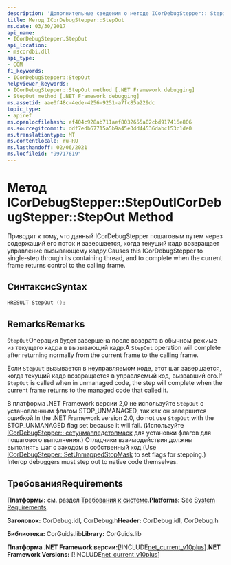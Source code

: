 ```yaml
---
description: 'Дополнительные сведения о методе ICorDebugStepper:: Steping.'
title: Метод ICorDebugStepper::StepOut
ms.date: 03/30/2017
api_name:
- ICorDebugStepper.StepOut
api_location:
- mscordbi.dll
api_type:
- COM
f1_keywords:
- ICorDebugStepper::StepOut
helpviewer_keywords:
- ICorDebugStepper::StepOut method [.NET Framework debugging]
- StepOut method [.NET Framework debugging]
ms.assetid: aae0f48c-4ede-4256-9251-a7fc85a229dc
topic_type:
- apiref
ms.openlocfilehash: ef404c928ab711aef8032655a02cbd917416e806
ms.sourcegitcommit: ddf7edb67715a5b9a45e3dd44536dabc153c1de0
ms.translationtype: MT
ms.contentlocale: ru-RU
ms.lasthandoff: 02/06/2021
ms.locfileid: "99717619"
---
```

# <a name="icordebugstepperstepout-method"></a><span data-ttu-id="c68e2-103">Метод ICorDebugStepper::StepOut</span><span class="sxs-lookup"><span data-stu-id="c68e2-103">ICorDebugStepper::StepOut Method</span></span>

<span data-ttu-id="c68e2-104">Приводит к тому, что данный ICorDebugStepper пошаговым путем через содержащий его поток и завершается, когда текущий кадр возвращает управление вызывающему кадру.</span><span class="sxs-lookup"><span data-stu-id="c68e2-104">Causes this ICorDebugStepper to single-step through its containing thread, and to complete when the current frame returns control to the calling frame.</span></span>  
  
## <a name="syntax"></a><span data-ttu-id="c68e2-105">Синтаксис</span><span class="sxs-lookup"><span data-stu-id="c68e2-105">Syntax</span></span>  
  
```cpp  
HRESULT StepOut ();  
```  
  
## <a name="remarks"></a><span data-ttu-id="c68e2-106">Remarks</span><span class="sxs-lookup"><span data-stu-id="c68e2-106">Remarks</span></span>  

 <span data-ttu-id="c68e2-107">`StepOut`Операция будет завершена после возврата в обычном режиме из текущего кадра в вызывающий кадр.</span><span class="sxs-lookup"><span data-stu-id="c68e2-107">A `StepOut` operation will complete after returning normally from the current frame to the calling frame.</span></span>  
  
 <span data-ttu-id="c68e2-108">Если `StepOut` вызывается в неуправляемом коде, этот шаг завершается, когда текущий кадр возвращается в управляемый код, вызвавший его.</span><span class="sxs-lookup"><span data-stu-id="c68e2-108">If `StepOut` is called when in unmanaged code, the step will complete when the current frame returns to the managed code that called it.</span></span>  
  
 <span data-ttu-id="c68e2-109">В платформа .NET Framework версии 2,0 не используйте `StepOut` с установленным флагом STOP_UNMANAGED, так как он завершится ошибкой.</span><span class="sxs-lookup"><span data-stu-id="c68e2-109">In the .NET Framework version 2.0, do not use `StepOut` with the STOP_UNMANAGED flag set because it will fail.</span></span> <span data-ttu-id="c68e2-110">(Используйте [ICorDebugStepper:: сетунмаппедстопмаск](icordebugstepper-setunmappedstopmask-method.md) для установки флагов для пошагового выполнения.) Отладчики взаимодействия должны выполнять шаг с заходом в собственный код.</span><span class="sxs-lookup"><span data-stu-id="c68e2-110">(Use [ICorDebugStepper::SetUnmappedStopMask](icordebugstepper-setunmappedstopmask-method.md) to set flags for stepping.) Interop debuggers must step out to native code themselves.</span></span>  
  
## <a name="requirements"></a><span data-ttu-id="c68e2-111">Требования</span><span class="sxs-lookup"><span data-stu-id="c68e2-111">Requirements</span></span>  

 <span data-ttu-id="c68e2-112">**Платформы:** см. раздел [Требования к системе](../../get-started/system-requirements.md).</span><span class="sxs-lookup"><span data-stu-id="c68e2-112">**Platforms:** See [System Requirements](../../get-started/system-requirements.md).</span></span>  
  
 <span data-ttu-id="c68e2-113">**Заголовок:** CorDebug.idl, CorDebug.h</span><span class="sxs-lookup"><span data-stu-id="c68e2-113">**Header:** CorDebug.idl, CorDebug.h</span></span>  
  
 <span data-ttu-id="c68e2-114">**Библиотека:** CorGuids.lib</span><span class="sxs-lookup"><span data-stu-id="c68e2-114">**Library:** CorGuids.lib</span></span>  
  
 <span data-ttu-id="c68e2-115">**Платформа .NET Framework версии:**[!INCLUDE[net_current_v10plus](../../../../includes/net-current-v10plus-md.md)]</span><span class="sxs-lookup"><span data-stu-id="c68e2-115">**.NET Framework Versions:** [!INCLUDE[net_current_v10plus](../../../../includes/net-current-v10plus-md.md)]</span></span>
